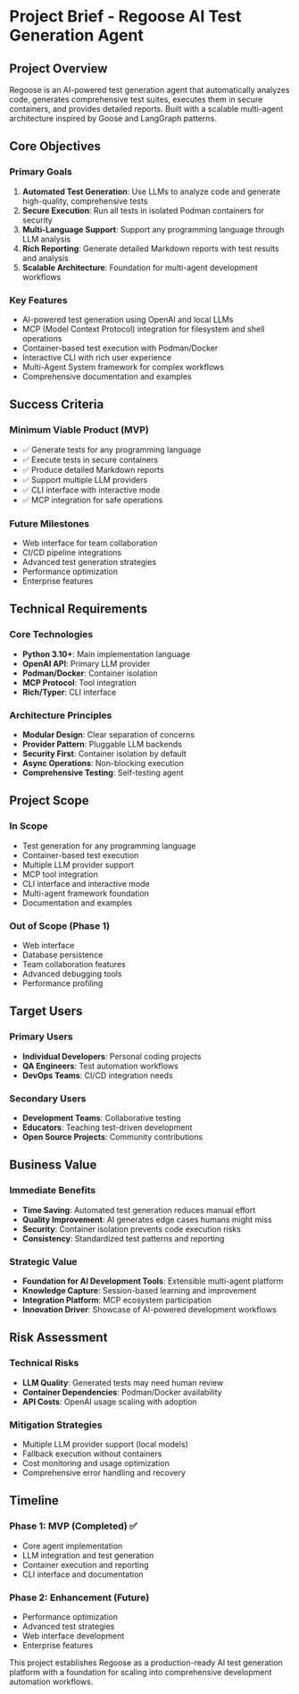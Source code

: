 # Project Brief - Regoose AI Test Generation Agent

## Project Overview

Regoose is an AI-powered test generation agent that automatically analyzes code, generates comprehensive test suites, executes them in secure containers, and provides detailed reports. Built with a scalable multi-agent architecture inspired by Goose and LangGraph patterns.

## Core Objectives

### Primary Goals
1. **Automated Test Generation**: Use LLMs to analyze code and generate high-quality, comprehensive tests
2. **Secure Execution**: Run all tests in isolated Podman containers for security
3. **Multi-Language Support**: Support any programming language through LLM analysis
4. **Rich Reporting**: Generate detailed Markdown reports with test results and analysis
5. **Scalable Architecture**: Foundation for multi-agent development workflows

### Key Features
- AI-powered test generation using OpenAI and local LLMs
- MCP (Model Context Protocol) integration for filesystem and shell operations
- Container-based test execution with Podman/Docker
- Interactive CLI with rich user experience
- Multi-Agent System framework for complex workflows
- Comprehensive documentation and examples

## Success Criteria

### Minimum Viable Product (MVP)
- ✅ Generate tests for any programming language
- ✅ Execute tests in secure containers  
- ✅ Produce detailed Markdown reports
- ✅ Support multiple LLM providers
- ✅ CLI interface with interactive mode
- ✅ MCP integration for safe operations

### Future Milestones
- Web interface for team collaboration
- CI/CD pipeline integrations
- Advanced test generation strategies
- Performance optimization
- Enterprise features

## Technical Requirements

### Core Technologies
- **Python 3.10+**: Main implementation language
- **OpenAI API**: Primary LLM provider
- **Podman/Docker**: Container isolation
- **MCP Protocol**: Tool integration
- **Rich/Typer**: CLI interface

### Architecture Principles
- **Modular Design**: Clear separation of concerns
- **Provider Pattern**: Pluggable LLM backends
- **Security First**: Container isolation by default
- **Async Operations**: Non-blocking execution
- **Comprehensive Testing**: Self-testing agent

## Project Scope

### In Scope
- Test generation for any programming language
- Container-based test execution
- Multiple LLM provider support
- MCP tool integration
- CLI interface and interactive mode
- Multi-agent framework foundation
- Documentation and examples

### Out of Scope (Phase 1)
- Web interface
- Database persistence
- Team collaboration features
- Advanced debugging tools
- Performance profiling

## Target Users

### Primary Users
- **Individual Developers**: Personal coding projects
- **QA Engineers**: Test automation workflows
- **DevOps Teams**: CI/CD integration needs

### Secondary Users
- **Development Teams**: Collaborative testing
- **Educators**: Teaching test-driven development
- **Open Source Projects**: Community contributions

## Business Value

### Immediate Benefits
- **Time Saving**: Automated test generation reduces manual effort
- **Quality Improvement**: AI generates edge cases humans might miss  
- **Security**: Container isolation prevents code execution risks
- **Consistency**: Standardized test patterns and reporting

### Strategic Value
- **Foundation for AI Development Tools**: Extensible multi-agent platform
- **Knowledge Capture**: Session-based learning and improvement
- **Integration Platform**: MCP ecosystem participation
- **Innovation Driver**: Showcase of AI-powered development workflows

## Risk Assessment

### Technical Risks
- **LLM Quality**: Generated tests may need human review
- **Container Dependencies**: Podman/Docker availability
- **API Costs**: OpenAI usage scaling with adoption

### Mitigation Strategies
- Multiple LLM provider support (local models)
- Fallback execution without containers
- Cost monitoring and usage optimization
- Comprehensive error handling and recovery

## Timeline

### Phase 1: MVP (Completed) ✅
- Core agent implementation
- LLM integration and test generation
- Container execution and reporting
- CLI interface and documentation

### Phase 2: Enhancement (Future)
- Performance optimization
- Advanced test strategies
- Web interface development
- Enterprise features

This project establishes Regoose as a production-ready AI test generation platform with a foundation for scaling into comprehensive development automation workflows.
